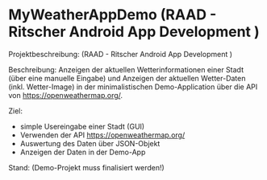 # MyWeatherAppDemo (RAAD - Ritscher Android App Development ) 

Projektbeschreibung: 
(RAAD - Ritscher Android App Development )


Beschreibung: 
Anzeigen der aktuellen Wetterinformationen einer Stadt (über eine manuelle Eingabe) und Anzeigen der aktuellen Wetter-Daten (inkl. Wetter-Image) in der  minimalistischen Demo-Application über die API von https://openweathermap.org/.

Ziel:
- simple Usereingabe einer Stadt (GUI)
- Verwenden der API https://openweathermap.org/ 
- Auswertung des Daten über JSON-Objekt
- Anzeigen der Daten in der Demo-App


Stand:
(Demo-Projekt muss finalisiert werden!)
